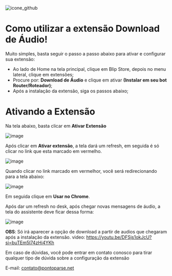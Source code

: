
![icone_github](https://github.com/Wilkor/doc-plugin-download-audio/assets/34819624/5c57a7ef-920e-402d-891a-4d09c7474c09)

# Como utilizar a extensão Download de Áudio!

Muito simples, basta seguir o passo a passo abaixo para ativar e configurar sua extensão:

 - Ao lado de Home na tela principal, clique em Blip Store, depois no menu lateral, clique em extensões;
 - Procure por: **Download de Áudio** e clique em ativar **(Instalar em seu bot Router/Roteador)**;
 - Após a instalação da extensão, siga os passos abaixo;
 
 # Ativando a Extensão
 
  Na tela abaixo, basta clicar em **Ativar Extensão**

  ![image](https://github.com/Wilkor/doc-plugin-download-audio/assets/34819624/2885fe75-a481-4aa5-8232-17d3db3b9003)

 Após clicar em **Ativar extensão**, a tela dará um refresh, em seguida é só clicar no link que esta marcado em vermelho.

 ![image](https://github.com/Wilkor/doc-plugin-download-audio/assets/34819624/589bfe1f-03f5-4762-9e22-f4ec2f92432c)


 Quando clicar no link marcado em vermelhor, você será redirecionando para a tela abaixo:

 ![image](https://github.com/Wilkor/doc-plugin-download-audio/assets/34819624/4268829b-c505-4161-924a-38010a5a0136)

 Em seguida clique em **Usar no Chrome**.

 Após dar um refresh no desk, após chegar novas mensagens de áudio, a tela do assistente deve ficar dessa forma:

 ![image](https://github.com/Wilkor/doc-plugin-download-audio/assets/34819624/3875a2ac-3bcb-4b38-9080-e99da8d282a3)


 **OBS**: Só irá aparecer a opção de download a partir de audios que chegaram após a instalação da extensão.
 video: https://youtu.be/DFSjs1okJcU?si=buTEm5I74zHi4YKh

 Em caso de dúvidas, você pode entrar em contato conosco para tirar qualquer tipo de dúvida sobre a configuração da extensão
 
 E-mail: contato@pontoparse.net
